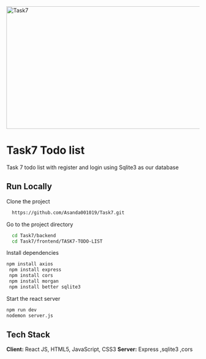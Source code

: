 

<img src="https://socialify.git.ci/Asanda001019/Task7/image?language=1&owner=1&name=1&stargazers=1&theme=Light" alt="Task7" width="640" height="320" />
 
 <h1> Task7 Todo list </h1>
 <p>Task 7 todo list with register and login using Sqlite3 as our database</p>

 
## Run Locally
Clone the project
```bash
  https://github.com/Asanda001019/Task7.git
```
Go to the project directory
```bash
  cd Task7/backend
  cd Task7/frontend/TASK7-TODO-LIST
```
Install dependencies
```bash
npm install axios
 npm install express
 npm install cors
 npm install morgan
 npm install better sqlite3
````
Start the react server
```bash
npm run dev
nodemon server.js
```
## Tech Stack
**Client:** React JS, HTML5, JavaScript, CSS3
**Server:** Express ,sqlite3 ,cors




